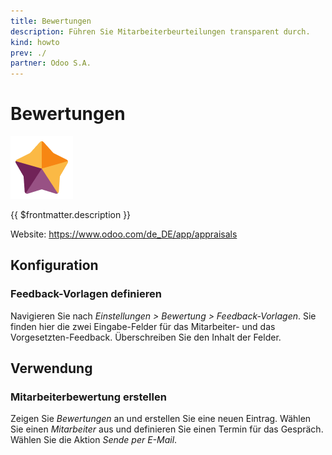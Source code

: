 ```yaml
---
title: Bewertungen
description: Führen Sie Mitarbeiterbeurteilungen transparent durch.
kind: howto
prev: ./
partner: Odoo S.A.
---
```


# Bewertungen

![icons_odoo_hr_appraisal](attachments/icons_odoo_hr_appraisal.png)

{{ $frontmatter.description }}

Website: <https://www.odoo.com/de_DE/app/appraisals>

## Konfiguration

### Feedback-Vorlagen definieren

Navigieren Sie nach _Einstellungen > Bewertung > Feedback-Vorlagen_. Sie finden hier die zwei Eingabe-Felder für das Mitarbeiter- und das Vorgesetzten-Feedback. Überschreiben Sie den Inhalt der Felder.

## Verwendung

### Mitarbeiterbewertung erstellen

Zeigen Sie _Bewertungen_ an und erstellen Sie eine neuen Eintrag. Wählen Sie einen _Mitarbeiter_ aus und definieren Sie einen Termin für das Gespräch. Wählen Sie die Aktion _Sende per E-Mail_.
